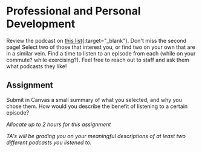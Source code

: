 # Professional and Personal Development 

Review the podcast on [this list](https://www.forbes.com/sites/forbescoachescouncil/2017/12/28/15-inspiring-podcasts-for-professionals-of-every-stripe/#106e0f6520af){:target="_blank"}. Don't miss the second page! Select two of those that interest you, or find two on your own that are in a similar vein. Find a time to listen to an episode from each (while on your commute? while exercising?). Feel free to reach out to staff and ask them what podcasts they like!

## Assignment

Submit in Canvas a small summary of what you selected, and why you chose them. How would you describe the benefit of listening to a certain episode?

_Allocate up to 2 hours for this assignment_

_TA's will be grading you on your meaningful descriptions of at least two different podcasts you listened to._
